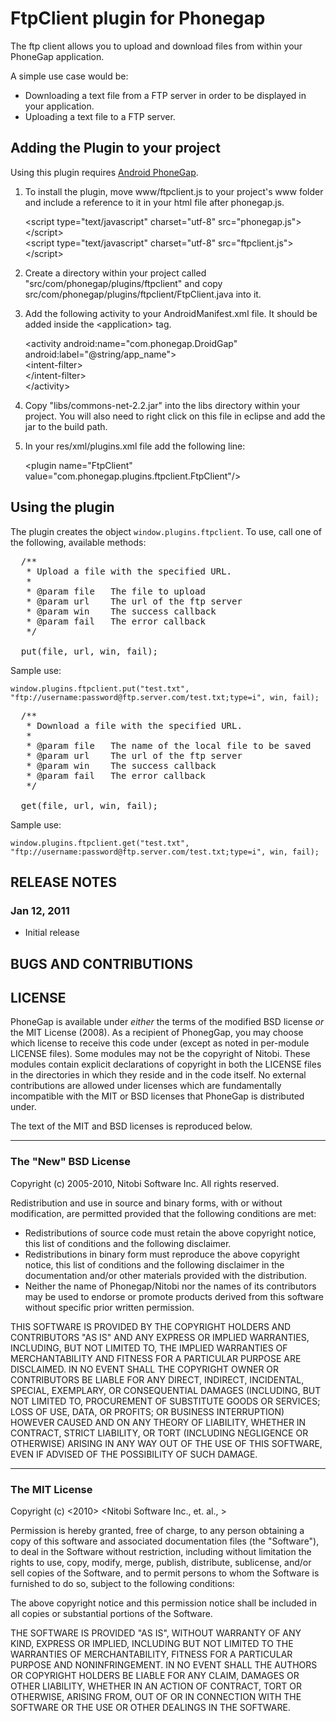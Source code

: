 # FtpClient plugin for Phonegap #

The ftp client allows you to upload and download files from within your PhoneGap application.

A simple use case would be:

- Downloading a text file from a FTP server in order to be displayed in your application.
- Uploading a text file to a FTP server.

## Adding the Plugin to your project ##

Using this plugin requires [Android PhoneGap](http://github.com/phonegap/phonegap-android).

1. To install the plugin, move www/ftpclient.js to your project's www folder and include a reference to it in your html file after phonegap.js.

    &lt;script type="text/javascript" charset="utf-8" src="phonegap.js"&gt;&lt;/script&gt;<br/>
    &lt;script type="text/javascript" charset="utf-8" src="ftpclient.js"&gt;&lt;/script&gt;

2. Create a directory within your project called "src/com/phonegap/plugins/ftpclient" and copy src/com/phonegap/plugins/ftpclient/FtpClient.java into it.

3. Add the following activity to your AndroidManifest.xml file.  It should be added inside the &lt;application&gt; tag.

    &lt;activity android:name="com.phonegap.DroidGap" android:label="@string/app_name"&gt;<br/>
      &lt;intent-filter&gt;<br/>
      &lt;/intent-filter&gt;<br/>
    &lt;/activity&gt;

4. Copy "libs/commons-net-2.2.jar" into the libs directory within your project.  You will also need to right click on this file in eclipse and add the jar to the build path.

5. In your res/xml/plugins.xml file add the following line:

    &lt;plugin name="FtpClient" value="com.phonegap.plugins.ftpclient.FtpClient"/&gt;

## Using the plugin ##

The plugin creates the object `window.plugins.ftpclient`.  To use, call one of the following, available methods:

<pre>
  /**
   * Upload a file with the specified URL.
   * 
   * @param file   The file to upload
   * @param url	   The url of the ftp server
   * @param win	   The success callback
   * @param fail   The error callback
   */
   
  put(file, url, win, fail);
</pre>

Sample use:

    window.plugins.ftpclient.put("test.txt", "ftp://username:password@ftp.server.com/test.txt;type=i", win, fail);
    
<pre>
  /**
   * Download a file with the specified URL.
   * 
   * @param file   The name of the local file to be saved
   * @param url	   The url of the ftp server
   * @param win	   The success callback
   * @param fail   The error callback
   */
   
  get(file, url, win, fail);
</pre>

Sample use:

    window.plugins.ftpclient.get("test.txt", "ftp://username:password@ftp.server.com/test.txt;type=i", win, fail);

## RELEASE NOTES ##

### Jan 12, 2011 ###

* Initial release

## BUGS AND CONTRIBUTIONS ##


## LICENSE ##

PhoneGap is available under *either* the terms of the modified BSD license *or* the
MIT License (2008). As a recipient of PhonegGap, you may choose which
license to receive this code under (except as noted in per-module LICENSE
files). Some modules may not be the copyright of Nitobi.   These
modules contain explicit declarations of copyright in both the LICENSE files in
the directories in which they reside and in the code itself. No external
contributions are allowed under licenses which are fundamentally incompatible
with the MIT or BSD licenses that PhoneGap is distributed under.

The text of the MIT and BSD licenses is reproduced below. 

---

### The "New" BSD License

Copyright (c) 2005-2010, Nitobi Software Inc.
All rights reserved.

Redistribution and use in source and binary forms, with or without
modification, are permitted provided that the following conditions are met:

  * Redistributions of source code must retain the above copyright notice, this
    list of conditions and the following disclaimer.
  * Redistributions in binary form must reproduce the above copyright notice,
    this list of conditions and the following disclaimer in the documentation
    and/or other materials provided with the distribution.
  * Neither the name of Phonegap/Nitobi nor the names of its contributors
    may be used to endorse or promote products derived from this software
    without specific prior written permission.

THIS SOFTWARE IS PROVIDED BY THE COPYRIGHT HOLDERS AND CONTRIBUTORS "AS IS" AND
ANY EXPRESS OR IMPLIED WARRANTIES, INCLUDING, BUT NOT LIMITED TO, THE IMPLIED
WARRANTIES OF MERCHANTABILITY AND FITNESS FOR A PARTICULAR PURPOSE ARE
DISCLAIMED.  IN NO EVENT SHALL THE COPYRIGHT OWNER OR CONTRIBUTORS BE LIABLE
FOR ANY DIRECT, INDIRECT, INCIDENTAL, SPECIAL, EXEMPLARY, OR CONSEQUENTIAL
DAMAGES (INCLUDING, BUT NOT LIMITED TO, PROCUREMENT OF SUBSTITUTE GOODS OR
SERVICES; LOSS OF USE, DATA, OR PROFITS; OR BUSINESS INTERRUPTION) HOWEVER
CAUSED AND ON ANY THEORY OF LIABILITY, WHETHER IN CONTRACT, STRICT LIABILITY,
OR TORT (INCLUDING NEGLIGENCE OR OTHERWISE) ARISING IN ANY WAY OUT OF THE USE
OF THIS SOFTWARE, EVEN IF ADVISED OF THE POSSIBILITY OF SUCH DAMAGE.

---

### The MIT License

Copyright (c) <2010> <Nitobi Software Inc., et. al., >

 Permission is hereby granted, free of charge, to any person obtaining a copy
 of this software and associated documentation files (the "Software"), to deal
 in the Software without restriction, including without limitation the rights
 to use, copy, modify, merge, publish, distribute, sublicense, and/or sell
 copies of the Software, and to permit persons to whom the Software is
 furnished to do so, subject to the following conditions:

 The above copyright notice and this permission notice shall be included in
 all copies or substantial portions of the Software.

 THE SOFTWARE IS PROVIDED "AS IS", WITHOUT WARRANTY OF ANY KIND, EXPRESS OR
 IMPLIED, INCLUDING BUT NOT LIMITED TO THE WARRANTIES OF MERCHANTABILITY,
 FITNESS FOR A PARTICULAR PURPOSE AND NONINFRINGEMENT. IN NO EVENT SHALL THE
 AUTHORS OR COPYRIGHT HOLDERS BE LIABLE FOR ANY CLAIM, DAMAGES OR OTHER
 LIABILITY, WHETHER IN AN ACTION OF CONTRACT, TORT OR OTHERWISE, ARISING FROM,
 OUT OF OR IN CONNECTION WITH THE SOFTWARE OR THE USE OR OTHER DEALINGS IN
 THE SOFTWARE.
 